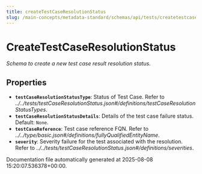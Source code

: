 ```yaml
---
title: createTestCaseResolutionStatus
slug: /main-concepts/metadata-standard/schemas/api/tests/createtestcaseresolutionstatus
---
```


# CreateTestCaseResolutionStatus

*Schema to create a new test case result resolution status.*

## Properties

- **`testCaseResolutionStatusType`**: Status of Test Case. Refer to *../../tests/testCaseResolutionStatus.json#/definitions/testCaseResolutionStatusTypes*.
- **`testCaseResolutionStatusDetails`**: Details of the test case failure status. Default: `None`.
- **`testCaseReference`**: Test case reference FQN. Refer to *../../type/basic.json#/definitions/fullyQualifiedEntityName*.
- **`severity`**: Severity failure for the test associated with the resolution. Refer to *../../tests/testCaseResolutionStatus.json#/definitions/severities*.


Documentation file automatically generated at 2025-08-08 15:20:07.536378+00:00.
